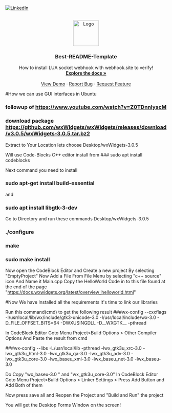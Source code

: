 <!-- Improved compatibility of back to top link: See: https://github.com/masb-espark/Best-README-Template/pull/73 -->
<a name="readme-top"></a>
<!--
*** Thanks for checking out the Best-README-Template. If you have a suggestion
*** that would make this better, please fork the repo and create a pull request
*** or simply open an issue with the tag "enhancement".
*** Don't forget to give the project a star!
*** Thanks again! Now go create something AMAZING! :D
-->



<!-- PROJECT SHIELDS -->
<!--
*** I'm using markdown "reference style" links for readability.
*** Reference links are enclosed in brackets [ ] instead of parentheses ( ).
*** See the bottom of this document for the declaration of the reference variables
*** for contributors-url, forks-url, etc. This is an optional, concise syntax you may use.
*** https://www.markdownguide.org/basic-syntax/#reference-style-links
-->
[![LinkedIn][linkedin-shield]][linkedin-url]


<!-- PROJECT LOGO -->
<br />
<div align="center">
  <a href="https://github.com/affansaied/Best-README-Template">
    <img src="images/logo.png" alt="Logo" width="80" height="80">
  </a>

  <h3 align="center">Best-README-Template</h3>

  <p align="center">
    How to install LUA socket webhook with webhook.site to verify!
    <br />
    <a href="https://github.com/affansaied/Best-README-Template"><strong>Explore the docs »</strong></a>
    <br />
    <br />
    <a href="https://github.com/affansaied/Best-README-Template">View Demo</a>
    ·
    <a href="https://github.com/affansaied/Best-README-Template/issues">Report Bug</a>
    ·
    <a href="https://github.com/affansaied/Best-README-Template/issues">Request Feature</a>
  </p>
</div>

#How we can use GUI interfaces in Ubuntu

### followup of https://www.youtube.com/watch?v=Z0TDnnlyscM


### download package https://github.com/wxWidgets/wxWidgets/releases/download/v3.0.5/wxWidgets-3.0.5.tar.bz2

Extract to Your Location lets choose Desktop/wxWidgets-3.0.5

Will use Code-Blocks C++ editor install from ### sudo apt install codeblocks

Next command you need to install
### sudo apt-get install build-essential
and
### sudo apt install  libgtk-3-dev

Go to Directory and run these commands Desktop/wxWidgets-3.0.5

### ./configure
### make
### sudo make install

Now open the CodeBlock Editor and Create a new project By selecting "EmptyProject"
Now Add a File From File Menu by selecting "c++ source" icon And Name it Main.cpp
Copy the HelloWorld Code in to this file found at the end of the page "https://docs.wxwidgets.org/latest/overview_helloworld.html"

#Now We have Installed all the requirements it's time to link our libraries


Run this command(cmd) to get the following result 
###wx-config --cxxflags
-I/usr/local/lib/wx/include/gtk3-unicode-3.0 -I/usr/local/include/wx-3.0 -D_FILE_OFFSET_BITS=64 -DWXUSINGDLL -D__WXGTK__ -pthread

In CodeBlock Editor Goto Menu Project>Build Options > Other Compiler Options
And Paste the result from cmd


###wx-config --libs
-L/usr/local/lib -pthread   -lwx_gtk3u_xrc-3.0 -lwx_gtk3u_html-3.0 -lwx_gtk3u_qa-3.0 -lwx_gtk3u_adv-3.0 -lwx_gtk3u_core-3.0 -lwx_baseu_xml-3.0 -lwx_baseu_net-3.0 -lwx_baseu-3.0 

Do Copy "wx_baseu-3.0 " and "wx_gtk3u_core-3.0"
In CodeBlock Editor Goto Menu Project>Build Options > Linker Settings > Press Add Button and Add Both of them

Now press save all and Reopen the Project and "Build and Run" the project

You will get the Desktop Forms Window on the screen!



<!-- MARKDOWN LINKS & IMAGES -->
<!-- https://www.markdownguide.org/basic-syntax/#reference-style-links -->
[contributors-shield]: https://img.shields.io/github/contributors/affansaied/Best-README-Template.svg?style=for-the-badge
[contributors-url]: https://github.com/affansaied/Best-README-Template/graphs/contributors
[forks-shield]: https://img.shields.io/github/forks/affansaied/Best-README-Template.svg?style=for-the-badge
[forks-url]: https://github.com/affansaied/Best-README-Template/network/members
[stars-shield]: https://img.shields.io/github/stars/affansaied/Best-README-Template.svg?style=for-the-badge
[stars-url]: https://github.com/affansaied/Best-README-Template/stargazers
[issues-shield]: https://img.shields.io/github/issues/affansaied/Best-README-Template.svg?style=for-the-badge
[issues-url]: https://github.com/affansaied/Best-README-Template/issues
[license-shield]: https://img.shields.io/github/license/affansaied/Best-README-Template.svg?style=for-the-badge
[license-url]: https://github.com/affansaied/Best-README-Template/blob/master/LICENSE.txt
[linkedin-shield]: https://img.shields.io/badge/-LinkedIn-black.svg?style=for-the-badge&logo=linkedin&colorB=555
[linkedin-url]: https://linkedin.com/in/affansaied
[product-screenshot]: images/screenshot.png
[Next.js]: https://img.shields.io/badge/next.js-000000?style=for-the-badge&logo=nextdotjs&logoColor=white
[Next-url]: https://nextjs.org/
[React.js]: https://img.shields.io/badge/React-20232A?style=for-the-badge&logo=react&logoColor=61DAFB
[React-url]: https://reactjs.org/
[Vue.js]: https://img.shields.io/badge/Vue.js-35495E?style=for-the-badge&logo=vuedotjs&logoColor=4FC08D
[Vue-url]: https://vuejs.org/
[Angular.io]: https://img.shields.io/badge/Angular-DD0031?style=for-the-badge&logo=angular&logoColor=white
[Angular-url]: https://angular.io/
[Svelte.dev]: https://img.shields.io/badge/Svelte-4A4A55?style=for-the-badge&logo=svelte&logoColor=FF3E00
[Svelte-url]: https://svelte.dev/
[Laravel.com]: https://img.shields.io/badge/Laravel-FF2D20?style=for-the-badge&logo=laravel&logoColor=white
[Laravel-url]: https://laravel.com
[Bootstrap.com]: https://img.shields.io/badge/Bootstrap-563D7C?style=for-the-badge&logo=bootstrap&logoColor=white
[Bootstrap-url]: https://getbootstrap.com
[JQuery.com]: https://img.shields.io/badge/jQuery-0769AD?style=for-the-badge&logo=jquery&logoColor=white
[JQuery-url]: https://jquery.com 
